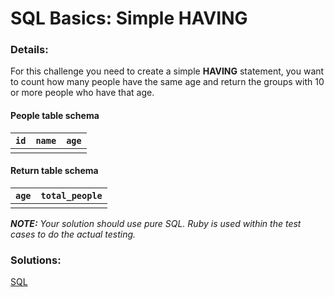 # SQL Basics: Simple HAVING

### Details:

For this challenge you need to create a simple **HAVING** statement, you want to count how many people have the same age and return the groups with 10 or more people who have that age.

#### People table schema

| `id` | `name` | `age` |
| ---- | ------ | ----- |
|      |        |       |

#### Return table schema

| `age` | `total_people` |
| ----- | -------------- |
|       |                |

**_NOTE:_** _Your solution should use pure SQL. Ruby is used within the test cases to do the actual testing._

### Solutions:

[SQL](link)
